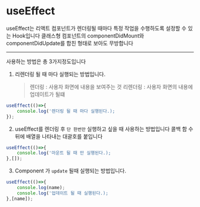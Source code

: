 # useEffect

useEffect는 리액트 컴포넌트가 렌더링될 때마다 특정 작업을 수행하도록 설정할 수 있는 Hook입니다
클래스형 컴포넌트의 componentDidMount와 componentDidUpdate를 합친 형태로 보아도 무방합니다

---

사용하는 방법은 총 3가지정도입니다

1. 리렌더링 될 때 마다 실행되는 방법입니다.
   > 렌더링 : 사용자 화면에 내용을 보여주는 것
   > 리렌더링 : 사용자 화면의 내용에 업데이트가 될떄

```js
useEffect(()=>{
    console.log('렌더링 될 때 마다 실행된다.);
});
```

2. useEffect를 렌더링 후 `단 한번만` 실행하고 싶을 때 사용하는 방법입니다
   콜백 함 수 뒤에 배열을 나타내는 대괄호를 붙입니다

```js
useEffect(()=>{
    console.log('마운트 될 때 만 실행된다.);
},[]);
```

3. Component 가 `update` 될때 실행되는 방법입니다.

```js
useEffect(()=>{
    console.log(name);
    console.log('업데이트 될 때 실행된다.);
},[name]);
```
